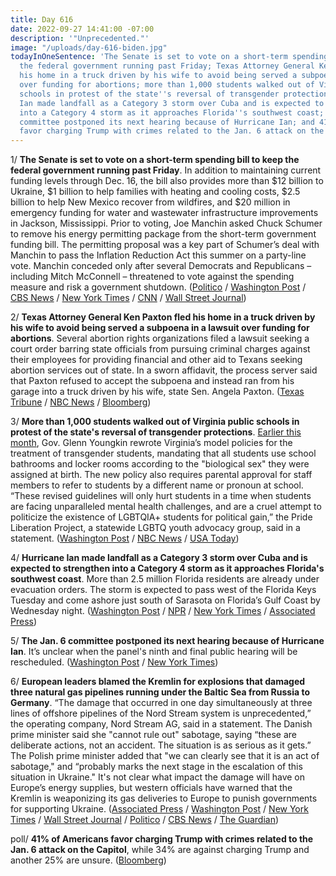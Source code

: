 ```yaml
---
title: Day 616
date: 2022-09-27 14:41:00 -07:00
description: '"Unprecedented."'
image: "/uploads/day-616-biden.jpg"
todayInOneSentence: 'The Senate is set to vote on a short-term spending bill to keep
  the federal government running past Friday; Texas Attorney General Ken Paxton fled
  his home in a truck driven by his wife to avoid being served a subpoena in a lawsuit
  over funding for abortions; more than 1,000 students walked out of Virginia public
  schools in protest of the state''s reversal of transgender protections; Hurricane
  Ian made landfall as a Category 3 storm over Cuba and is expected to strengthen
  into a Category 4 storm as it approaches Florida''s southwest coast; the Jan. 6
  committee postponed its next hearing because of Hurricane Ian; and 41% of Americans
  favor charging Trump with crimes related to the Jan. 6 attack on the Capitol. '
---
```


1/ **The Senate is set to vote on a short-term spending bill to keep the federal government running past Friday**. In addition to maintaining current funding levels through Dec. 16, the bill also provides more than $12 billion to Ukraine, $1 billion to help families with heating and cooling costs, $2.5 billion to help New Mexico recover from wildfires, and $20 million in emergency funding for water and wastewater infrastructure improvements in Jackson, Mississippi. Prior to voting, Joe Manchin asked Chuck Schumer to remove his energy permitting package from the short-term government funding bill. The permitting proposal was a key part of Schumer’s deal with Manchin to pass the Inflation Reduction Act this summer on a party-line vote. Manchin conceded only after several Democrats and Republicans – including Mitch McConnell – threatened to vote against the spending measure and risk a government shutdown. ([Politico](https://www.politico.com/news/2022/09/27/manchin-energy-plan-senate-vote-funding-00058984) / [Washington Post](https://www.washingtonpost.com/politics/2022/09/27/spending-bill-government-shutdown-ukraine/) / [CBS News](https://www.cbsnews.com/news/government-shutdown-senate-continuing-resolution-vote/) / [New York Times](https://www.nytimes.com/2022/09/27/us/politics/congress-vote-government-shutdown.html) / [CNN](https://www.cnn.com/2022/09/27/politics/senate-government-funding-vote) / [Wall Street Journal](https://www.wsj.com/articles/senate-democrats-release-text-of-proposal-to-avert-government-shutdown-11664255836?mod=politics_lead_pos1))

2/ **Texas Attorney General Ken Paxton fled his home in a truck driven by his wife to avoid being served a subpoena in a lawsuit over funding for abortions**. Several abortion rights organizations filed a lawsuit seeking a court order barring state officials from pursuing criminal charges against their employees for providing financial and other aid to Texans seeking abortion services out of state. In a sworn affidavit, the process server said that Paxton refused to accept the subpoena and instead ran from his garage into a truck driven by his wife, state Sen. Angela Paxton. ([Texas Tribune](https://www.texastribune.org/2022/09/26/texas-attorney-general-ken-paxton-subpoena-abortion-lawsuit/) / [NBC News](https://www.nbcnews.com/politics/politics-news/texas-ag-paxton-fled-home-truck-driven-wife-avoid-subpoena-process-ser-rcna49558) / [Bloomberg](https://www.bloomberg.com/news/articles/2022-09-27/texas-ag-paxton-ducked-subpoena-in-abortion-rights-case-filing?sref=MIBMEEoj))

3/ **More than 1,000 students walked out of Virginia public schools in protest of the state's reversal of transgender protections**. [Earlier this month](https://whatthefuckjusthappenedtoday.com/2022/09/19/day-608/#2-virginia-gov-glenn-youngkin-restri), Gov. Glenn Youngkin rewrote Virginia’s model policies for the treatment of transgender students, mandating that all students use school bathrooms and locker rooms according to the "biological sex" they were assigned at birth. The new policy also requires parental approval for staff members to refer to students by a different name or pronoun at school. “These revised guidelines will only hurt students in a time when students are facing unparalleled mental health challenges, and are a cruel attempt to politicize the existence of LGBTQIA\+ students for political gain,” the Pride Liberation Project, a statewide LGBTQ youth advocacy group, said in a statement. ([Washington Post](https://www.washingtonpost.com/education/2022/09/27/youngkin-virginia-transgender-student-policy-walkout/) / [NBC News](https://www.nbcnews.com/nbc-out/out-news/students-stage-walkouts-virginia-governors-transgender-school-policies-rcna49594) / [USA Today](https://www.usatoday.com/story/news/education/2022/09/27/youngkin-transgender-school-policy-virginia-student-walkout/8120594001/))

4/ **Hurricane Ian made landfall as a Category 3 storm over Cuba and is expected to strengthen into a Category 4 storm as it approaches Florida's southwest coast**. More than 2.5 million Florida residents are already under evacuation orders. The storm is expected to pass west of the Florida Keys Tuesday and come ashore just south of Sarasota on Florida’s Gulf Coast by Wednesday night. ([Washington Post](https://www.washingtonpost.com/climate-environment/2022/09/27/hurricane-ian-florida-evacuation-orders/) / [NPR](https://www.npr.org/2022/09/27/1125290464/hurricane-ian-cuba-florida-tampa-st-petersburg) / [New York Times](https://www.nytimes.com/live/2022/09/27/us/hurricane-ian-florida-news) / [Associated Press](https://apnews.com/article/hurricanes-nfl-sports-cuba-storms-7975f44228a6d44a86cb945e856240d8))

5/ **The Jan. 6 committee postponed its next hearing because of Hurricane Ian**. It’s unclear when the panel's ninth and final public hearing will be rescheduled. ([Washington Post](https://www.washingtonpost.com/national-security/2022/09/27/jan-6-committee-postpones-planned-hearing-hurricane-ian-advances/) / [New York Times](https://www.nytimes.com/2022/09/27/us/jan-6-house-committee-delays-hearing.html?smid=nytcore-ios-share&referringSource=articleShare))

6/ **European leaders blamed the Kremlin for explosions that damaged three natural gas pipelines running under the Baltic Sea from Russia to Germany**. “The damage that occurred in one day simultaneously at three lines of offshore pipelines of the Nord Stream system is unprecedented,” the operating company, Nord Stream AG, said in a statement. The Danish prime minister said she "cannot rule out" sabotage, saying “these are deliberate actions, not an accident. The situation is as serious as it gets.” The Polish prime minister added that "we can clearly see that it is an act of sabotage," and “probably marks the next stage in the escalation of this situation in Ukraine." It's not clear what impact the damage will have on Europe’s energy supplies, but western officials have warned that the Kremlin is weaponizing its gas deliveries to Europe to punish governments for supporting Ukraine. ([Associated Press](https://apnews.com/article/russia-ukraine-germany-berlin-00232df3f4b4bc89afd47d4707724e33) / [Washington Post](https://www.washingtonpost.com/world/2022/09/27/nord-stream-gas-pipelines-damage-russia/) / [New York Times](https://www.nytimes.com/live/2022/09/27/world/russia-ukraine-war-news) / [Wall Street Journal](https://www.wsj.com/articles/europe-investigates-unexplained-gas-leaks-in-nord-stream-pipelines-11664277490?mod=djemalertNEWS) / [Politico](https://www.politico.eu/article/gas-leak-detected-near-nord-stream-2/) / [CBS News](https://www.cbsnews.com/news/nord-stream-pipeline-leaks-russia-euorpe-gas-possible-sabotage/) / [The Guardian](https://www.theguardian.com/world/live/2022/sep/27/russia-ukraine-war-live-news-voting-in-sham-referendums-due-to-end-japanese-consul-interrogated-in-russia?filterKeyEvents=false&page=with:block-6332b0ab8f08d07ba0ad6d01#block-6332b0ab8f08d07ba0ad6d01))

poll/ **41% of Americans favor charging Trump with crimes related to the Jan. 6 attack on the Capitol**, while 34% are against charging Trump and another 25% are unsure. ([Bloomberg](https://www.bloomberg.com/news/articles/2022-09-27/plurality-of-americans-in-new-poll-say-trump-should-face-jan-6-charges?srnd=politics-vp&sref=MIBMEEoj))